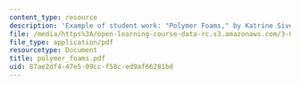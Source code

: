 ```yaml
---
content_type: resource
description: 'Example of student work: "Polymer Foams," by Katrine Sivertsen'
file: /media/https%3A/open-learning-course-data-rc.s3.amazonaws.com/3-063-polymer-physics-spring-2007/87ae2df447e509ccf58ced9af66281bd_polymer_foams.pdf
file_type: application/pdf
resourcetype: Document
title: polymer_foams.pdf
uid: 87ae2df4-47e5-09cc-f58c-ed9af66281bd
---
```

